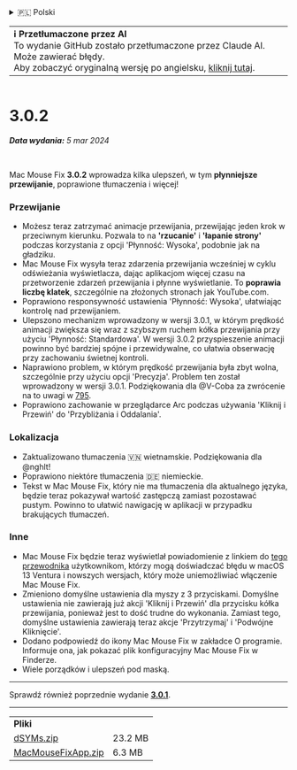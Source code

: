 <details>
<summary>🇵🇱 Polski</summary>

[🇬🇧 English (GitHub)](https://github.com/noah-nuebling/mac-mouse-fix/releases/tag/3.0.2)\
[🇦🇩 Català](https://redirect.macmousefix.com/?target=mmf-release&tag=3.0.2&locale=ca)\
[🇩🇪 Deutsch](https://redirect.macmousefix.com/?target=mmf-release&tag=3.0.2&locale=de)\
[🇪🇸 Español](https://redirect.macmousefix.com/?target=mmf-release&tag=3.0.2&locale=es)\
[🇫🇷 Français](https://redirect.macmousefix.com/?target=mmf-release&tag=3.0.2&locale=fr)\
[🇮🇩 Indonesia](https://redirect.macmousefix.com/?target=mmf-release&tag=3.0.2&locale=id)\
[🇮🇹 Italiano](https://redirect.macmousefix.com/?target=mmf-release&tag=3.0.2&locale=it)\
[🇭🇺 Magyar](https://redirect.macmousefix.com/?target=mmf-release&tag=3.0.2&locale=hu)\
[🇳🇱 Nederlands](https://redirect.macmousefix.com/?target=mmf-release&tag=3.0.2&locale=nl)\
**🇵🇱 Polski**\
[🇧🇷 Português (Brasil)](https://redirect.macmousefix.com/?target=mmf-release&tag=3.0.2&locale=pt-BR)\
[🇵🇹 Português (Portugal)](https://redirect.macmousefix.com/?target=mmf-release&tag=3.0.2&locale=pt-PT)\
[🇷🇴 Română](https://redirect.macmousefix.com/?target=mmf-release&tag=3.0.2&locale=ro)\
[🇸🇪 Svenska](https://redirect.macmousefix.com/?target=mmf-release&tag=3.0.2&locale=sv)\
[🇻🇳 Tiếng Việt](https://redirect.macmousefix.com/?target=mmf-release&tag=3.0.2&locale=vi)\
[🇹🇷 Türkçe](https://redirect.macmousefix.com/?target=mmf-release&tag=3.0.2&locale=tr)\
[🇨🇿 Čeština](https://redirect.macmousefix.com/?target=mmf-release&tag=3.0.2&locale=cs)\
[🇬🇷 Ελληνικά](https://redirect.macmousefix.com/?target=mmf-release&tag=3.0.2&locale=el)\
[🇷🇺 Русский](https://redirect.macmousefix.com/?target=mmf-release&tag=3.0.2&locale=ru)\
[🇺🇦 Українська](https://redirect.macmousefix.com/?target=mmf-release&tag=3.0.2&locale=uk)\
[🇮🇱 עברית](https://redirect.macmousefix.com/?target=mmf-release&tag=3.0.2&locale=he)\
[🇸🇦 العربية](https://redirect.macmousefix.com/?target=mmf-release&tag=3.0.2&locale=ar)\
[🇮🇳 हिन्दी](https://redirect.macmousefix.com/?target=mmf-release&tag=3.0.2&locale=hi)\
[🇹🇭 ไทย](https://redirect.macmousefix.com/?target=mmf-release&tag=3.0.2&locale=th)\
[🇨🇳 中文 (简体)](https://redirect.macmousefix.com/?target=mmf-release&tag=3.0.2&locale=zh-Hans)\
[🇨🇳 中文 (繁體)](https://redirect.macmousefix.com/?target=mmf-release&tag=3.0.2&locale=zh-Hant)\
[🇭🇰 中文（香港)](https://redirect.macmousefix.com/?target=mmf-release&tag=3.0.2&locale=zh-HK)\
[🇯🇵 日本語](https://redirect.macmousefix.com/?target=mmf-release&tag=3.0.2&locale=ja)\
[🇰🇷 한국어](https://redirect.macmousefix.com/?target=mmf-release&tag=3.0.2&locale=ko)\
[Help translate Mac Mouse Fix to different languages!](https://github.com/noah-nuebling/mac-mouse-fix/discussions/731)
</details>
<table align=><td>
<b>ℹ️ Przetłumaczone przez AI</b><br>
To wydanie GitHub zostało przetłumaczone przez Claude AI. Może zawierać błędy.<br>
Aby zobaczyć oryginalną wersję po angielsku, <a href="https://github.com/noah-nuebling/mac-mouse-fix/releases/tag/3.0.2">kliknij tutaj</a>.
</td></table>

<table></table>

# 3.0.2
***Data wydania:** 5 mar 2024*

<br>

Mac Mouse Fix **3.0.2** wprowadza kilka ulepszeń, w tym **płynniejsze przewijanie**, poprawione tłumaczenia i więcej!

### Przewijanie

- Możesz teraz zatrzymać animacje przewijania, przewijając jeden krok w przeciwnym kierunku. Pozwala to na **'rzucanie'** i **'łapanie strony'** podczas korzystania z opcji 'Płynność: Wysoka', podobnie jak na gładziku.
- Mac Mouse Fix wysyła teraz zdarzenia przewijania wcześniej w cyklu odświeżania wyświetlacza, dając aplikacjom więcej czasu na przetworzenie zdarzeń przewijania i płynne wyświetlanie. To **poprawia liczbę klatek**, szczególnie na złożonych stronach jak YouTube.com.
- Poprawiono responsywność ustawienia 'Płynność: Wysoka', ułatwiając kontrolę nad przewijaniem.
- Ulepszono mechanizm wprowadzony w wersji 3.0.1, w którym prędkość animacji zwiększa się wraz z szybszym ruchem kółka przewijania przy użyciu 'Płynność: Standardowa'. W wersji 3.0.2 przyspieszenie animacji powinno być bardziej spójne i przewidywalne, co ułatwia obserwację przy zachowaniu świetnej kontroli.
- Naprawiono problem, w którym prędkość przewijania była zbyt wolna, szczególnie przy użyciu opcji 'Precyzja'. Problem ten został wprowadzony w wersji 3.0.1. Podziękowania dla @V-Coba za zwrócenie na to uwagi w [795](https://github.com/noah-nuebling/mac-mouse-fix/issues/795).
- Poprawiono zachowanie w przeglądarce Arc podczas używania 'Kliknij i Przewiń' do 'Przybliżania i Oddalania'.

### Lokalizacja

- Zaktualizowano tłumaczenia 🇻🇳 wietnamskie. Podziękowania dla @nghlt!
- Poprawiono niektóre tłumaczenia 🇩🇪 niemieckie.
- Tekst w Mac Mouse Fix, który nie ma tłumaczenia dla aktualnego języka, będzie teraz pokazywał wartość zastępczą zamiast pozostawać pustym. Powinno to ułatwić nawigację w aplikacji w przypadku brakujących tłumaczeń.

### Inne

- Mac Mouse Fix będzie teraz wyświetlał powiadomienie z linkiem do [tego przewodnika](https://github.com/noah-nuebling/mac-mouse-fix/discussions/861) użytkownikom, którzy mogą doświadczać błędu w macOS 13 Ventura i nowszych wersjach, który może uniemożliwiać włączenie Mac Mouse Fix.
- Zmieniono domyślne ustawienia dla myszy z 3 przyciskami. Domyślne ustawienia nie zawierają już akcji 'Kliknij i Przewiń' dla przycisku kółka przewijania, ponieważ jest to dość trudne do wykonania. Zamiast tego, domyślne ustawienia zawierają teraz akcje 'Przytrzymaj' i 'Podwójne Kliknięcie'.
- Dodano podpowiedź do ikony Mac Mouse Fix w zakładce O programie. Informuje ona, jak pokazać plik konfiguracyjny Mac Mouse Fix w Finderze.
- Wiele porządków i ulepszeń pod maską.

---

Sprawdź również poprzednie wydanie [**3.0.1**](https://redirect.macmousefix.com/?target=mmf-release&tag=3.0.1&locale=pl).

---

<table align="start">
<tr>
    <td colspan=2>
        <b>Pliki</b>
    </td>
</tr>
<tr>
    <td><a href="https://github.com/noah-nuebling/mac-mouse-fix/releases/download/3.0.2/dSYMs.zip">dSYMs.zip</a></td>
    <td>23.2 MB</td>
</tr>
<tr>
    <td><a href="https://github.com/noah-nuebling/mac-mouse-fix/releases/download/3.0.2/MacMouseFixApp.zip">MacMouseFixApp.zip</a></td>
    <td>6.3 MB</td>
</tr>
</table>